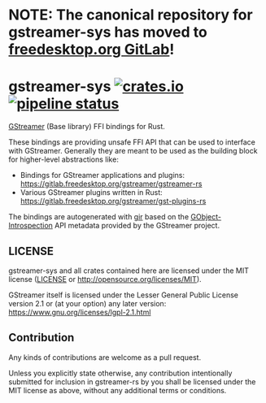 # NOTE: The canonical repository for gstreamer-sys has moved to [freedesktop.org GitLab](https://gitlab.freedesktop.org/gstreamer/gstreamer-rs-sys)!

# gstreamer-sys [![crates.io](https://img.shields.io/crates/v/gstreamer-base-sys.svg)](https://crates.io/crates/gstreamer-base-sys) [![pipeline status](https://gitlab.freedesktop.org/gstreamer/gstreamer-rs-sys/badges/master/pipeline.svg)](https://gitlab.freedesktop.org/gstreamer/gstreamer-rs-sys/commits/master)

[GStreamer](https://gstreamer.freedesktop.org/) (Base library) FFI bindings for Rust.

These bindings are providing unsafe FFI API that can be used to interface with
GStreamer. Generally they are meant to be used as the building block for
higher-level abstractions like:

  * Bindings for GStreamer applications and plugins: https://gitlab.freedesktop.org/gstreamer/gstreamer-rs
  * Various GStreamer plugins written in Rust: https://gitlab.freedesktop.org/gstreamer/gst-plugins-rs

The bindings are autogenerated with [gir](https://github.com/gtk-rs/gir/)
based on the [GObject-Introspection](https://wiki.gnome.org/Projects/GObjectIntrospection/)
API metadata provided by the GStreamer project.

## LICENSE

gstreamer-sys and all crates contained here are licensed under the MIT
license ([LICENSE](LICENSE) or http://opensource.org/licenses/MIT).

GStreamer itself is licensed under the Lesser General Public License version
2.1 or (at your option) any later version:
https://www.gnu.org/licenses/lgpl-2.1.html

## Contribution

Any kinds of contributions are welcome as a pull request.

Unless you explicitly state otherwise, any contribution intentionally submitted
for inclusion in gstreamer-rs by you shall be licensed under the MIT license as above,
without any additional terms or conditions.
